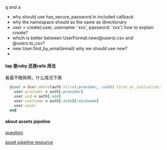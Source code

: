 q and a

* why should use has_secure_password in included callback
* why the namespace should as the same as directionary
* user = create(:user, username: 'xxx', password: 'xxx') how to explain create?
* which is better between UserFormat.new(@users).csv and @users.to_csv?
* new User.find_by_email(email) why we should use new?
* 

#### tap 是ruby 还是rails 用法

看着不眼熟啊，什么情况下用

```ruby
  @user = User.where(auth.slice(:provider, :uid)).first_or_initialize.tap do |user|
    user.provider = auth[:provider]
    user.uid = auth[:uid]
    user.username = auth[:info][:nickname]
    user.save!
  end
```

#### about assets pipeline

[question](general_question.markdown)

[asset pipeline resource](http://guides.rubyonrails.org/asset_pipeline.html)
